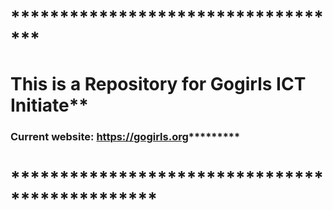 # ***********************************
# This is a Repository for Gogirls ICT Initiate**
### Current website: https://gogirls.org*********
# ***********************************************